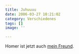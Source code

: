 ```yaml
---
title: Juhuuuu
date: 2006-03-27 10:21:02
category: Verschiedenes
tags: []
image: ''

---
```


Homer ist jetzt auch [mein Freund](http://www.myspace.com/misantropolis).
